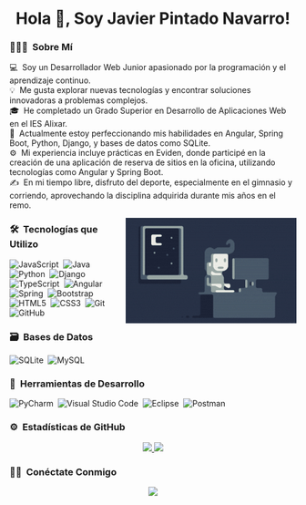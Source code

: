 <h1 align="center">Hola 👋, Soy Javier Pintado Navarro!</h1>

### 👨🏻‍💻 &nbsp;Sobre Mí

💻 &nbsp;Soy un Desarrollador Web Junior apasionado por la programación y el aprendizaje continuo.\
💡 &nbsp;Me gusta explorar nuevas tecnologías y encontrar soluciones innovadoras a problemas complejos.\
🎓 &nbsp;He completado un Grado Superior en Desarrollo de Aplicaciones Web en el IES Alixar.\
🌱 &nbsp;Actualmente estoy perfeccionando mis habilidades en Angular, Spring Boot, Python, Django, y bases de datos como SQLite.\
⚙️ &nbsp;Mi experiencia incluye prácticas en Eviden, donde participé en la creación de una aplicación de reserva de sitios en la oficina, utilizando tecnologías como Angular y Spring Boot.\
✍️ &nbsp;En mi tiempo libre, disfruto del deporte, especialmente en el gimnasio y corriendo, aprovechando la disciplina adquirida durante mis años en el remo.

<img alt="Night Coding" src="https://raw.githubusercontent.com/AVS1508/AVS1508/master/assets/Night-Coding.gif" align="right"/>

### 🛠 &nbsp;Tecnologías que Utilizo

![JavaScript](https://img.shields.io/badge/javascript-%23323330.svg?style=for-the-badge&logo=javascript&logoColor=%23F7DF1E)&nbsp;
![Java](https://img.shields.io/badge/java-%23ED8B00.svg?style=for-the-badge&logo=java&logoColor=white)&nbsp;
![Python](https://img.shields.io/badge/python-3670A0?style=for-the-badge&logo=python&logoColor=ffdd54)&nbsp;
![Django](https://img.shields.io/badge/django-%23092E20.svg?style=for-the-badge&logo=django&logoColor=white)&nbsp;
![TypeScript](https://img.shields.io/badge/typescript-%23007ACC.svg?style=for-the-badge&logo=typescript&logoColor=white)&nbsp;
![Angular](https://img.shields.io/badge/angular-%23DD0031.svg?style=for-the-badge&logo=angular&logoColor=white)&nbsp;
![Spring](https://img.shields.io/badge/spring-%236DB33F.svg?style=for-the-badge&logo=spring&logoColor=white)&nbsp;
![Bootstrap](https://img.shields.io/badge/bootstrap-%23563D7C.svg?style=for-the-badge&logo=bootstrap&logoColor=white)&nbsp;
![HTML5](https://img.shields.io/badge/html5-%23E34F26.svg?style=for-the-badge&logo=html5&logoColor=white)&nbsp;
![CSS3](https://img.shields.io/badge/css3-%231572B6.svg?style=for-the-badge&logo=css3&logoColor=white)&nbsp;
![Git](https://img.shields.io/badge/git-%23F05033.svg?style=for-the-badge&logo=git&logoColor=white)&nbsp;
![GitHub](https://img.shields.io/badge/github-%23121011.svg?style=for-the-badge&logo=github&logoColor=white)&nbsp;

### 🗃 &nbsp;Bases de Datos

![SQLite](https://img.shields.io/badge/sqlite-%2307405e.svg?style=for-the-badge&logo=sqlite&logoColor=white)&nbsp;
![MySQL](https://img.shields.io/badge/mysql-%2300f.svg?style=for-the-badge&logo=mysql&logoColor=white)&nbsp;

### 🧰 &nbsp;Herramientas de Desarrollo

![PyCharm](https://img.shields.io/badge/pycharm-143?style=for-the-badge&logo=pycharm&logoColor=black&color=black&labelColor=green)&nbsp;
![Visual Studio Code](https://img.shields.io/badge/Visual%20Studio%20Code-0078d7.svg?style=for-the-badge&logo=visual-studio-code&logoColor=white)&nbsp;
![Eclipse](https://img.shields.io/badge/Eclipse-FE7A16.svg?style=for-the-badge&logo=Eclipse&logoColor=white)&nbsp;
![Postman](https://img.shields.io/badge/Postman-FF6C37?style=for-the-badge&logo=postman&logoColor=white)&nbsp;

### ⚙️ &nbsp;Estadísticas de GitHub

<p align="center">
  <a href="https://github.com/javipintado3">
    <img height="180em" src="https://github-readme-stats-eight-theta.vercel.app/api?username=javipintado3&show_icons=true&theme=algolia&include_all_commits=true&count_private=true"/>
  </a>
  <a href="https://github.com/javipintado3">
    <img height="180em" src="https://github-readme-stats-eight-theta.vercel.app/api/top-langs/?username=javipintado3&layout=compact&langs_count=8&theme=algolia"/>
  </a>
</p>

### 🤝🏻 &nbsp;Conéctate Conmigo

<p align="center">
<a href="https://www.linkedin.com/in/javier-pintado-navarro-06811a2ab/"><img src="https://img.shields.io/badge/-Javier%20Pintado%20Navarro-0077B5?style=flat&logo=Linkedin&logoColor=white"/></a>
</p>
